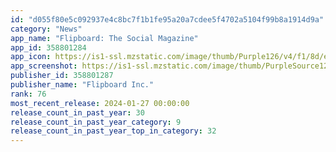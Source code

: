 ```yaml
---
id: "d055f80e5c092937e4c8bc7f1b1fe95a20a7cdee5f4702a5104f99b8a1914d9a"
category: "News"
app_name: "Flipboard: The Social Magazine"
app_id: 358801284
app_icon: https://is1-ssl.mzstatic.com/image/thumb/Purple126/v4/f1/8d/e7/f18de756-7f04-a9bd-5976-92255af39eaf/AppIcon-0-0-1x_U007emarketing-0-0-0-7-0-0-sRGB-85-220.png/1024x1024bb.png
app_screenshot: https://is1-ssl.mzstatic.com/image/thumb/PurpleSource126/v4/65/0c/10/650c102d-7411-e716-655b-5c5dd7164ad9/51e15213-c5d2-4963-a77e-74c2c98ba527_FLIP_83305-01_Touchpoints_AppStore_6-5inch_1242x2688_01.png/1242x2688bb.png
publisher_id: 358801287
publisher_name: "Flipboard Inc."
rank: 76
most_recent_release: 2024-01-27 00:00:00
release_count_in_past_year: 30
release_count_in_past_year_category: 9
release_count_in_past_year_top_in_category: 32
---
```

